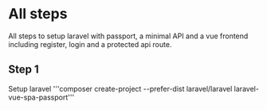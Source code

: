 # All steps
All steps to setup laravel with passport, a minimal API and a vue frontend including register, login and a protected api route.

## Step 1
Setup laravel
'''composer create-project --prefer-dist laravel/laravel laravel-vue-spa-passport'''


